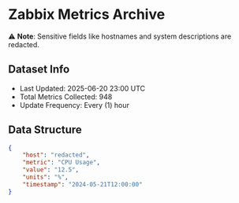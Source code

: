 # Zabbix Metrics Archive

⚠️ **Note**: Sensitive fields like hostnames and system descriptions are redacted.

## Dataset Info
- Last Updated: 2025-06-20 23:00 UTC
- Total Metrics Collected: 948
- Update Frequency: Every (1) hour

## Data Structure
```json
{
    "host": "redacted",
    "metric": "CPU Usage",
    "value": "12.5",
    "units": "%",
    "timestamp": "2024-05-21T12:00:00"
}
```
